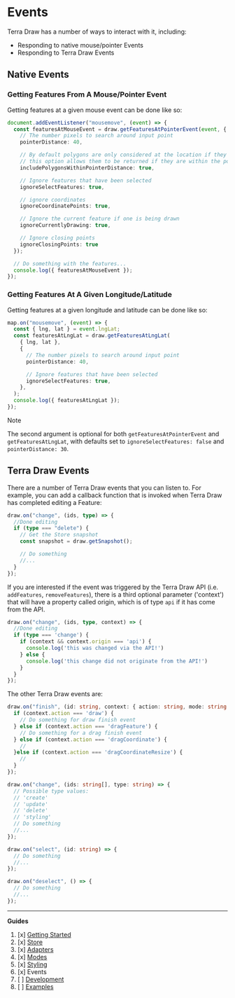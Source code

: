 # Events

Terra Draw has a number of ways to interact with it, including:

- Responding to native mouse/pointer Events
- Responding to Terra Draw Events

## Native Events

### Getting Features From A Mouse/Pointer Event

Getting features at a given mouse event can be done like so:

```typescript
document.addEventListener("mousemove", (event) => {
  const featuresAtMouseEvent = draw.getFeaturesAtPointerEvent(event, {
    // The number pixels to search around input point
    pointerDistance: 40,

    // By default polygons are only considered at the location if they are directly selected
    // this option allows them to be returned if they are within the pointer distance 
    includePolygonsWithinPointerDistance: true,

    // Ignore features that have been selected
    ignoreSelectFeatures: true,

    // ignore coordinates
    ignoreCoordinatePoints: true,

    // Ignore the current feature if one is being drawn
    ignoreCurrentlyDrawing: true,

    // Ignore closing points 
    ignoreClosingPoints: true 
  });

  // Do something with the features...
  console.log({ featuresAtMouseEvent });
});
```

### Getting Features At A Given Longitude/Latitude

Getting features at a given longitude and latitude can be done like so:

```typescript
map.on("mousemove", (event) => {
  const { lng, lat } = event.lngLat;
  const featuresAtLngLat = draw.getFeaturesAtLngLat(
    { lng, lat },
    {
      // The number pixels to search around input point
      pointerDistance: 40,

      // Ignore features that have been selected
      ignoreSelectFeatures: true,
    },
  );
  console.log({ featuresAtLngLat });
});
```

> [!NOTE]
> The second argument is optional for both `getFeaturesAtPointerEvent` and `getFeaturesAtLngLat`, with defaults set to `ignoreSelectFeatures: false` and `pointerDistance: 30`.

## Terra Draw Events

There are a number of Terra Draw events that you can listen to. For example, you can add a callback function that is invoked when Terra Draw has completed editing a Feature:

```typescript
draw.on("change", (ids, type) => {
  //Done editing
  if (type === "delete") {
    // Get the Store snapshot
    const snapshot = draw.getSnapshot();

    // Do something
    //...
  }
});
```

If you are interested if the event was triggered by the Terra Draw API (i.e. `addFeatures`, `removeFeatures`), there is a third optional parameter ('context') that will have a property called origin, which is of type `api` if it has come from the API.


```typescript
draw.on("change", (ids, type, context) => {
  //Done editing
  if (type === 'change') {
    if (context && context.origin === 'api') {
      console.log('this was changed via the API!')
    } else {
      console.log('this change did not originate from the API!')
    }
  }
});
```

The other Terra Draw events are:

```typescript
draw.on("finish", (id: string, context: { action: string, mode: string }) => {
  if (context.action === 'draw') {
    // Do something for draw finish event
  } else if (context.action === 'dragFeature') {
    // Do something for a drag finish event
  } else if (context.action === 'dragCoordinate') {
    //
  }else if (context.action === 'dragCoordinateResize') {
    //
  }
});

draw.on("change", (ids: string[], type: string) => {
  // Possible type values:
  // 'create'
  // 'update'
  // 'delete'
  // 'styling'
  // Do something
  //...
});

draw.on("select", (id: string) => {
  // Do something
  //...
});

draw.on("deselect", () => {
  // Do something
  //...
});
```

---

**Guides**

1. [x] [Getting Started](./1.GETTING_STARTED.md)
2. [x] [Store](./2.STORE.md)
3. [x] [Adapters](./3.ADAPTERS.md)
4. [x] [Modes](./4.MODES.md)
5. [x] [Styling](./5.STYLING.md)
6. [x] Events
7. [ ] [Development](./7.DEVELOPMENT.md)
8. [ ] [Examples](./7.EXAMPLES.md)
